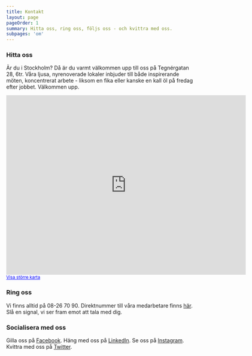```yaml
---
title: Kontakt
layout: page
pageOrder: 1
summary: Hitta oss, ring oss, följs oss - och kvittra med oss.
subpages: 'om'
---
```


### Hitta oss
Är du i Stockholm? Då är du varmt välkommen upp till oss på Tegnérgatan 28, 6tr. Våra ljusa, nyrenoverade lokaler inbjuder till både inspirerande möten, koncentrerat arbete - liksom en fika eller kanske en kall öl på fredag efter jobbet. Välkommen upp.

<iframe width="640" height="480" frameborder="0" scrolling="no" marginheight="0" marginwidth="0" src="https://maps.google.com/maps?f=q&amp;source=s_q&amp;hl=en&amp;geocode=&amp;q=Iteam+Solutions+AB,+Tegn%C3%A9rgatan+28,+Stockholm,+Sweden&amp;aq=1&amp;oq=Iteam+S&amp;sll=37.0625,-95.677068&amp;sspn=80.454478,78.662109&amp;t=m&amp;ie=UTF8&amp;hq=Iteam+Solutions+AB,&amp;hnear=Tegn%C3%A9rgatan+28,+113+59+Stockholm,+Stockholms+l%C3%A4n,+Sweden&amp;ll=59.338946,18.057232&amp;spn=0.005252,0.013733&amp;z=16&amp;iwloc=A&amp;output=embed"></iframe><br /><small><a href="https://maps.google.com/maps?f=q&amp;source=embed&amp;hl=en&amp;geocode=&amp;q=Iteam+Solutions+AB,+Tegn%C3%A9rgatan+28,+Stockholm,+Sweden&amp;aq=1&amp;oq=Iteam+S&amp;sll=37.0625,-95.677068&amp;sspn=80.454478,78.662109&amp;t=m&amp;ie=UTF8&amp;hq=Iteam+Solutions+AB,&amp;hnear=Tegn%C3%A9rgatan+28,+113+59+Stockholm,+Stockholms+l%C3%A4n,+Sweden&amp;ll=59.338946,18.057232&amp;spn=0.005252,0.013733&amp;z=16&amp;iwloc=A" style="color:#0000FF;text-align:left" target="_blank">Visa större karta</a></small>

### Ring oss
Vi finns alltid på 08-26 70 90. Direktnummer till våra medarbetare finns <a href="/sektioner/coworkers/">här</a>. Slå en signal, vi ser fram emot att tala med dig.

### Socialisera med oss
Gilla oss på <a href="https://www.facebook.com/IteamSolutions" target="_blank">Facebook</a>. Häng med oss på <a href="http://www.linkedin.com/company/iteam_2" target="_blank">LinkedIn</a>. Se oss på <a href="http://instagram.com/iteam1337" target="_blank">Instagram</a>. Kvittra med oss på <a href="http://twitter.com/iteam1337" target="_blank">Twitter</a>.
